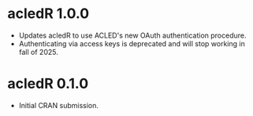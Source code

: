 # acledR 1.0.0

* Updates acledR to use ACLED's new OAuth authentication procedure.
* Authenticating via access keys is deprecated and will stop working in fall of 2025.

# acledR 0.1.0

* Initial CRAN submission.
